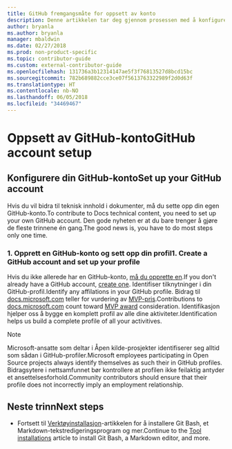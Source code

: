 ```yaml
---
title: GitHub fremgangsmåte for oppsett av konto
description: Denne artikkelen tar deg gjennom prosessen med å konfigurere kontoer for GitHub, nødvendig for å bidra til docs.microsoft.com-innhold.
author: bryanla
ms.author: bryanla
manager: mbaldwin
ms.date: 02/27/2018
ms.prod: non-product-specific
ms.topic: contributor-guide
ms.custom: external-contributor-guide
ms.openlocfilehash: 131736a3b12314147ae5f3f76813527d8bcd15bc
ms.sourcegitcommit: 782b689882cce3ce07f5613763322989f2d0d63f
ms.translationtype: HT
ms.contentlocale: nb-NO
ms.lasthandoff: 06/05/2018
ms.locfileid: "34469467"
---
```

# <a name="github-account-setup"></a><span data-ttu-id="be803-103">Oppsett av GitHub-konto</span><span class="sxs-lookup"><span data-stu-id="be803-103">GitHub account setup</span></span>

## <a name="set-up-your-github-account"></a><span data-ttu-id="be803-104">Konfigurere din GitHub-konto</span><span class="sxs-lookup"><span data-stu-id="be803-104">Set up your GitHub account</span></span>

<span data-ttu-id="be803-105">Hvis du vil bidra til teknisk innhold i dokumenter, må du sette opp din egen GitHub-konto.</span><span class="sxs-lookup"><span data-stu-id="be803-105">To contribute to Docs technical content, you need to set up your own GitHub account.</span></span> <span data-ttu-id="be803-106">Den gode nyheten er at du bare trenger å gjøre de fleste trinnene én gang.</span><span class="sxs-lookup"><span data-stu-id="be803-106">The good news is, you have to do most steps only one time.</span></span>

### <a name="1-create-a-github-account-and-set-up-your-profile"></a><span data-ttu-id="be803-107">1. Opprett en GitHub-konto og sett opp din profil</span><span class="sxs-lookup"><span data-stu-id="be803-107">1. Create a GitHub account and set up your profile</span></span>

<span data-ttu-id="be803-108">Hvis du ikke allerede har en GitHub-konto, [må du opprette en](https://github.com/join).</span><span class="sxs-lookup"><span data-stu-id="be803-108">If you don't already have a GitHub account, [create one](https://github.com/join).</span></span> <span data-ttu-id="be803-109">Identifiser tilknytninger i din GitHub-profil.</span><span class="sxs-lookup"><span data-stu-id="be803-109">Identify any affilations in your GitHub profile.</span></span> <span data-ttu-id="be803-110">Bidrag til [docs.microsoft.com](https://docs.microsoft.com) teller for vurdering av [MVP-pris](https://mvp.microsoft.com).</span><span class="sxs-lookup"><span data-stu-id="be803-110">Contributions to [docs.microsoft.com](https://docs.microsoft.com) count toward [MVP award](https://mvp.microsoft.com) consideration.</span></span> <span data-ttu-id="be803-111">Identifikasjon hjelper oss å bygge en komplett profil av alle dine aktiviteter.</span><span class="sxs-lookup"><span data-stu-id="be803-111">Identification helps us build a complete profile of all your activitives.</span></span>

>[!NOTE]
> <span data-ttu-id="be803-112">Microsoft-ansatte som deltar i Åpen kilde-prosjekter identifiserer seg alltid som sådan i GitHub-profiler.</span><span class="sxs-lookup"><span data-stu-id="be803-112">Microsoft employees participating in Open Source projects always identify themselves as such their in GitHub profiles.</span></span> <span data-ttu-id="be803-113">Bidragsytere i nettsamfunnet bør kontrollere at profilen ikke feilaktig antyder et ansettelsesforhold.</span><span class="sxs-lookup"><span data-stu-id="be803-113">Community contributors should ensure that their profile does not incorrectly imply an employment relationship.</span></span>

## <a name="next-steps"></a><span data-ttu-id="be803-114">Neste trinn</span><span class="sxs-lookup"><span data-stu-id="be803-114">Next steps</span></span>

* <span data-ttu-id="be803-115">Fortsett til [Verktøyinstallasjon](get-started-setup-tools.md)-artikkelen for å installere Git Bash, et Markdown-tekstredigeringsprogram og mer.</span><span class="sxs-lookup"><span data-stu-id="be803-115">Continue to the [Tool installations](get-started-setup-tools.md) article to install Git Bash, a Markdown editor, and more.</span></span>

